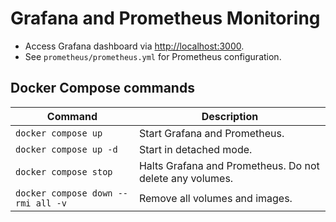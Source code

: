 # Grafana and Prometheus Monitoring 

- Access Grafana dashboard via [http://localhost:3000](http://localhost:3000).
- See `prometheus/prometheus.yml` for Prometheus configuration.

## Docker Compose commands

| **Command**                        | **Description**                                          |
|------------------------------------|----------------------------------------------------------|
| `docker compose up`                | Start Grafana and Prometheus.                            |
| `docker compose up -d`             | Start in detached mode.                                  |
| `docker compose stop`              | Halts Grafana and Prometheus. Do not delete any volumes. |
| `docker compose down --rmi all -v` | Remove all volumes and images.                           |


